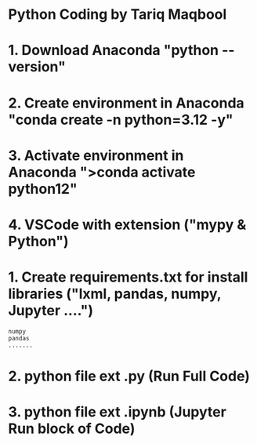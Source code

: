 # Python Coding by Tariq Maqbool 

<!-- Installation -->
#   1. Download Anaconda "python --version"
#   2. Create environment in Anaconda "conda create -n <Python12> python=3.12 -y"
#   3. Activate  environment in Anaconda ">conda activate python12"
#   4. VSCode with extension ("mypy & Python")

<!-- Working on Project -->

#   1. Create requirements.txt for install libraries ("lxml, pandas, numpy, Jupyter ....")
    numpy
    pandas
    .......
#   2. python file ext .py (Run Full Code)
#   3. python file ext .ipynb (Jupyter Run block of Code)





